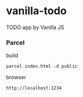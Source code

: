 # vanilla-todo
TODO app by Vanilla JS

### Parcel

build
```
parcel index.html -d public
```

browser
```
http://localhost:1234
```